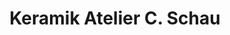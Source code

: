 ---
title: "Keramik Atelier C. Schau"
url: /norddorf-auf-amrum/keramik-atelier-c-schau/
shop: Töpferei
---